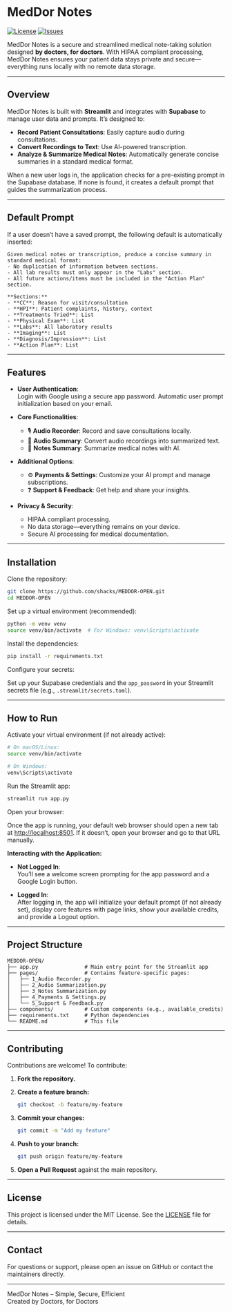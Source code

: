 # MedDor Notes

[![License](https://img.shields.io/github/license/shacks/MEDDOR-OPEN)](LICENSE)
[![Issues](https://img.shields.io/github/issues/shacks/MEDDOR-OPEN)](https://github.com/shacks/MEDDOR-OPEN/issues)

MedDor Notes is a secure and streamlined medical note-taking solution designed **by doctors, for doctors**. With HIPAA compliant processing, MedDor Notes ensures your patient data stays private and secure—everything runs locally with no remote data storage.

---

## Overview

MedDor Notes is built with **Streamlit** and integrates with **Supabase** to manage user data and prompts. It’s designed to:
- **Record Patient Consultations**: Easily capture audio during consultations.
- **Convert Recordings to Text**: Use AI-powered transcription.
- **Analyze & Summarize Medical Notes**: Automatically generate concise summaries in a standard medical format.

When a new user logs in, the application checks for a pre-existing prompt in the Supabase database. If none is found, it creates a default prompt that guides the summarization process.

---

## Default Prompt

If a user doesn’t have a saved prompt, the following default is automatically inserted:

```text
Given medical notes or transcription, produce a concise summary in standard medical format:
- No duplication of information between sections.
- All lab results must only appear in the "Labs" section.
- All future actions/items must be included in the "Action Plan" section.

**Sections:**
- **CC**: Reason for visit/consultation
- **HPI**: Patient complaints, history, context
- **Treatments Tried**: List
- **Physical Exam**: List
- **Labs**: All laboratory results
- **Imaging**: List
- **Diagnosis/Impression**: List
- **Action Plan**: List
```

---

## Features

- **User Authentication**:  
  Login with Google using a secure app password. Automatic user prompt initialization based on your email.

- **Core Functionalities**:
  - 🎙️ **Audio Recorder**: Record and save consultations locally.
  - 🎯 **Audio Summary**: Convert audio recordings into summarized text.
  - 📝 **Notes Summary**: Summarize medical notes with AI.

- **Additional Options**:
  - ⚙️ **Payments & Settings**: Customize your AI prompt and manage subscriptions.
  - ❓ **Support & Feedback**: Get help and share your insights.

- **Privacy & Security**:
  - HIPAA compliant processing.
  - No data storage—everything remains on your device.
  - Secure AI processing for medical documentation.

---

## Installation

Clone the repository:

```bash
git clone https://github.com/shacks/MEDDOR-OPEN.git
cd MEDDOR-OPEN
```

Set up a virtual environment (recommended):

```bash
python -m venv venv
source venv/bin/activate  # For Windows: venv\Scripts\activate
```

Install the dependencies:

```bash
pip install -r requirements.txt
```

Configure your secrets:

Set up your Supabase credentials and the `app_password` in your Streamlit secrets file (e.g., `.streamlit/secrets.toml`).

---

## How to Run

Activate your virtual environment (if not already active):

```bash
# On macOS/Linux:
source venv/bin/activate

# On Windows:
venv\Scripts\activate
```

Run the Streamlit app:

```bash
streamlit run app.py
```

Open your browser:

Once the app is running, your default web browser should open a new tab at [http://localhost:8501](http://localhost:8501). If it doesn’t, open your browser and go to that URL manually.

**Interacting with the Application:**

- **Not Logged In**:  
  You’ll see a welcome screen prompting for the app password and a Google Login button.

- **Logged In**:  
  After logging in, the app will initialize your default prompt (if not already set), display core features with page links, show your available credits, and provide a Logout option.

---

## Project Structure

```plaintext
MEDDOR-OPEN/
├── app.py               # Main entry point for the Streamlit app
├── pages/               # Contains feature-specific pages:
│   ├── 1_Audio Recorder.py
│   ├── 2_Audio Summarization.py
│   ├── 3_Notes Summarization.py
│   ├── 4_Payments & Settings.py
│   └── 5_Support & Feedback.py
├── components/          # Custom components (e.g., available_credits)
├── requirements.txt     # Python dependencies
└── README.md            # This file
```

---

## Contributing

Contributions are welcome! To contribute:

1. **Fork the repository.**
2. **Create a feature branch:**

   ```bash
   git checkout -b feature/my-feature
   ```

3. **Commit your changes:**

   ```bash
   git commit -m "Add my feature"
   ```

4. **Push to your branch:**

   ```bash
   git push origin feature/my-feature
   ```

5. **Open a Pull Request** against the main repository.

---

## License

This project is licensed under the MIT License. See the [LICENSE](LICENSE) file for details.

---

## Contact

For questions or support, please open an issue on GitHub or contact the maintainers directly.

---

MedDor Notes – Simple, Secure, Efficient  
Created by Doctors, for Doctors
